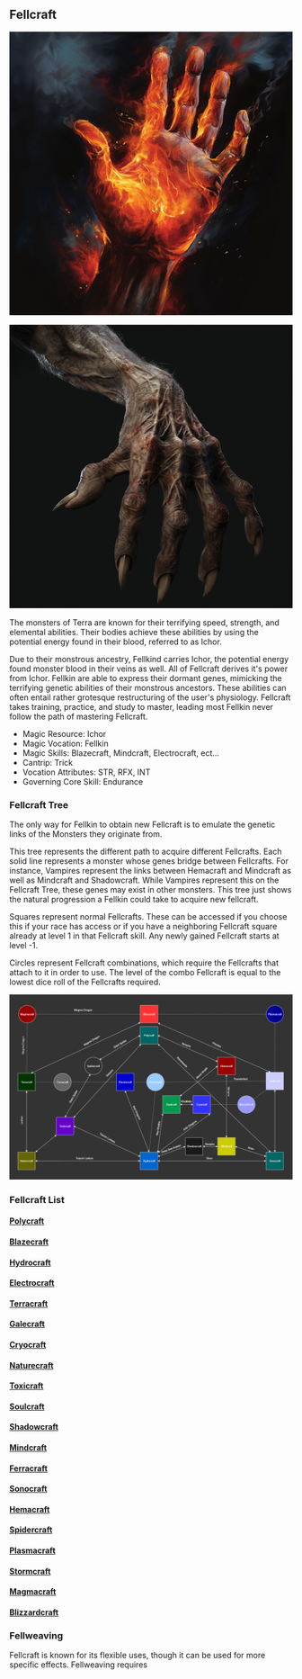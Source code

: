 ## Fellcraft

![](Blazecraft/Blazecraft.png)

![](Polycraft/Polycraft.png)

The monsters of Terra are known for their terrifying speed, strength, and elemental abilities. Their bodies achieve these abilities by using the potential energy found in their blood, referred to as Ichor.

Due to their monstrous ancestry, Fellkind carries Ichor, the potential energy found monster blood in their veins as well. All of Fellcraft derives it's power from Ichor. Fellkin are able to express their dormant genes, mimicking the terrifying genetic abilities of their monstrous ancestors. These abilities can often entail rather grotesque restructuring of the user's physiology. Fellcraft takes training, practice, and study to master, leading most Fellkin never follow the path of mastering Fellcraft.

- Magic Resource: Ichor
- Magic Vocation: Fellkin
- Magic Skills: Blazecraft, Mindcraft, Electrocraft, ect...
- Cantrip: Trick
- Vocation Attributes: STR, RFX, INT
- Governing Core Skill: Endurance

### Fellcraft Tree

The only way for Fellkin to obtain new Fellcraft is to emulate the genetic links of the Monsters they originate from.

This tree represents the different path to acquire different Fellcrafts. Each solid line represents a monster whose genes bridge between Fellcrafts. For instance, Vampires represent the links between Hemacraft and Mindcraft as well as Mindcraft and Shadowcraft. While Vampires represent this on the Fellcraft Tree, these genes may exist in other monsters. This tree just shows the natural progression a Fellkin could take to acquire new fellcraft.

Squares represent normal Fellcrafts. These can be accessed if you choose this if your race has access or if you have a neighboring Fellcraft square already at level 1 in that Fellcraft skill. Any newly gained Fellcraft starts at level -1.

Circles represent Fellcraft combinations, which require the Fellcrafts that attach to it in order to use. The level of the combo Fellcraft is equal to the lowest dice roll of the Fellcrafts required.

![alt text](FellcraftTree.png)

### Fellcraft List

#### [Polycraft](Polycraft/Polycraft.md)

#### [Blazecraft](Blazecraft/Blazecraft.md)

#### [Hydrocraft](Hydrocraft/Hydrocraft.md)

#### [Electrocraft](Electrocraft/Electrocraft.md)

#### [Terracraft](Terracraft/Terracraft.md)

#### [Galecraft](Galecraft/Galecraft.md)

#### [Cryocraft](Cryocraft/Cryocraft.md)

#### [Naturecraft](Naturecraft/Naturecraft.md)

#### [Toxicraft](Toxincraft/Toxincraft.md)

#### [Soulcraft](Soulcraft/Soulcraft.md)

#### [Shadowcraft](Shadowcraft/Shadowcraft.md)

#### [Mindcraft](Mindcraft/Mindcraft.md)

#### [Ferracraft](Ferracraft/Ferracraft.md)

#### [Sonocraft](Sonocraft/Sonocraft.md)

#### [Hemacraft](Hemacraft/Hemacraft.md)

#### [Spidercraft](Spidercraft/Spidercraft.md)

#### [Plasmacraft](Plasmacraft/Plasmacraft.md)

#### [Stormcraft](Stormcraft/Stormcraft.md)

#### [Magmacraft](Magmacraft/Magmacraft.md)

#### [Blizzardcraft](Blizzardcraft/Blizzardcraft.md)

### Fellweaving

Fellcraft is known for its flexible uses, though it can be used for more specific effects. Fellweaving requires

